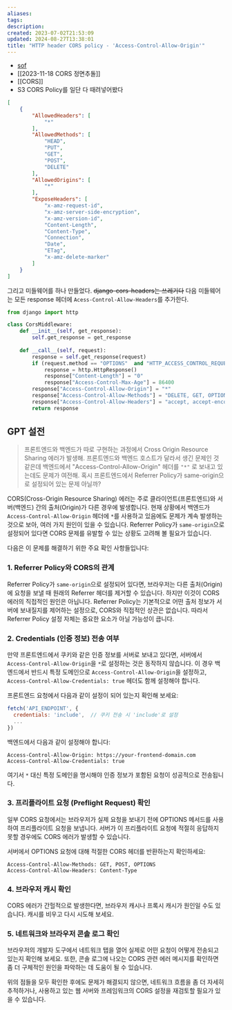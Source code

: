 ```yaml
---
aliases: 
tags: 
description:
created: 2023-07-02T21:53:09
updated: 2024-08-27T13:38:01
title: "HTTP header CORS policy - 'Access-Control-Allow-Origin'"
---
```

- [sof](https://stackoverflow.com/questions/28046422/django-cors-headers-not-work)
- [[2023-11-18 CORS 정면추돌]]
- [[CORS]]
- S3 CORS Policy를 일단 다 때려넣어봤다

```json
[
    {
        "AllowedHeaders": [
            "*"
        ],
        "AllowedMethods": [
            "HEAD",
            "PUT",
            "GET",
            "POST",
            "DELETE"
        ],
        "AllowedOrigins": [
            "*"
        ],
        "ExposeHeaders": [
            "x-amz-request-id",
            "x-amz-server-side-encryption",
            "x-amz-version-id",
            "Content-Length",
            "Content-Type",
            "Connection",
            "Date",
            "ETag",
            "x-amz-delete-marker"
        ]
    }
]
```

그리고 미들웨어를 하나 만들었다. ~~django-cors-headers는 쓰레기다~~ 다음 미들웨어는 모든 response 헤더에 `Acess-Control-Allow-Headers`를 추가한다.

```python
from django import http

class CorsMiddleware:
    def __init__(self, get_response):
        self.get_response = get_response
    
    def __call__(self, request):
        response = self.get_response(request)
        if (request.method == "OPTIONS"  and "HTTP_ACCESS_CONTROL_REQUEST_METHOD" in request.META):
            response = http.HttpResponse()
            response["Content-Length"] = "0"
            response["Access-Control-Max-Age"] = 86400
        response["Access-Control-Allow-Origin"] = "*"
        response["Access-Control-Allow-Methods"] = "DELETE, GET, OPTIONS, PATCH, POST, PUT"
        response["Access-Control-Allow-Headers"] = "accept, accept-encoding, authorization, content-type, dnt, origin, user-agent, x-csrftoken, x-requested-with"
        return response

```

## GPT 설전

> 프론트엔드와 백엔드가 따로 구현하는 과정에서  Cross Origin Resource Sharing 에러가 발생해. 프론트엔드와 백엔드 호스트가 달라서 생긴 문제인 것 같은데 백엔드에서 "Access-Control-Allow-Origin" 헤더를 `"*"` 로 보내고 있는데도 문제가 여전해. 혹시 프론트엔드에서 Referrer Policy가 same-origin으로 설정되어 있는 문제 아닐까?

CORS(Cross-Origin Resource Sharing) 에러는 주로 클라이언트(프론트엔드)와 서버(백엔드) 간의 출처(Origin)가 다른 경우에 발생합니다. 현재 상황에서 백엔드가 `Access-Control-Allow-Origin` 헤더에 `*`를 사용하고 있음에도 문제가 계속 발생하는 것으로 보아, 여러 가지 원인이 있을 수 있습니다. Referrer Policy가 `same-origin`으로 설정되어 있다면 CORS 문제를 유발할 수 있는 상황도 고려해 볼 필요가 있습니다.

다음은 이 문제를 해결하기 위한 주요 확인 사항들입니다:

### 1. **Referrer Policy와 CORS의 관계**

   Referrer Policy가 `same-origin`으로 설정되어 있다면, 브라우저는 다른 출처(Origin)에 요청을 보낼 때 원래의 Referrer 헤더를 제거할 수 있습니다. 하지만 이것이 CORS 에러의 직접적인 원인은 아닙니다. Referrer Policy는 기본적으로 어떤 출처 정보가 서버에 보내질지를 제어하는 설정으로, CORS와 직접적인 상관은 없습니다. 따라서 Referrer Policy 설정 자체는 중요한 요소가 아닐 가능성이 큽니다.

### 2. **Credentials (인증 정보) 전송 여부**

   만약 프론트엔드에서 쿠키와 같은 인증 정보를 서버로 보내고 있다면, 서버에서 `Access-Control-Allow-Origin`을 `*`로 설정하는 것은 동작하지 않습니다. 이 경우 백엔드에서 반드시 특정 도메인으로 `Access-Control-Allow-Origin`을 설정하고, `Access-Control-Allow-Credentials: true` 헤더도 함께 설정해야 합니다.

   프론트엔드 요청에서 다음과 같이 설정이 되어 있는지 확인해 보세요:

   ```js
   fetch('API_ENDPOINT', {
     credentials: 'include',  // 쿠키 전송 시 'include'로 설정
     ...
   })
   ```

   백엔드에서 다음과 같이 설정해야 합니다:

   ```http
   Access-Control-Allow-Origin: https://your-frontend-domain.com
   Access-Control-Allow-Credentials: true
   ```

   여기서 `*` 대신 특정 도메인을 명시해야 인증 정보가 포함된 요청이 성공적으로 전송됩니다.

### 3. **프리플라이트 요청 (Preflight Request) 확인**

   일부 CORS 요청에서는 브라우저가 실제 요청을 보내기 전에 OPTIONS 메서드를 사용하여 프리플라이트 요청을 보냅니다. 서버가 이 프리플라이트 요청에 적절히 응답하지 못할 경우에도 CORS 에러가 발생할 수 있습니다.

   서버에서 OPTIONS 요청에 대해 적절한 CORS 헤더를 반환하는지 확인하세요:

   ```http
   Access-Control-Allow-Methods: GET, POST, OPTIONS
   Access-Control-Allow-Headers: Content-Type
   ```

### 4. **브라우저 캐시 확인**

   CORS 에러가 간헐적으로 발생한다면, 브라우저 캐시나 프록시 캐시가 원인일 수도 있습니다. 캐시를 비우고 다시 시도해 보세요.

### 5. **네트워크와 브라우저 콘솔 로그 확인**

   브라우저의 개발자 도구에서 네트워크 탭을 열어 실제로 어떤 요청이 어떻게 전송되고 있는지 확인해 보세요. 또한, 콘솔 로그에 나오는 CORS 관련 에러 메시지를 확인하면 좀 더 구체적인 원인을 파악하는 데 도움이 될 수 있습니다.

위의 점들을 모두 확인한 후에도 문제가 해결되지 않으면, 네트워크 흐름을 좀 더 자세히 추적하거나, 사용하고 있는 웹 서버와 프레임워크의 CORS 설정을 재검토할 필요가 있을 수 있습니다.
